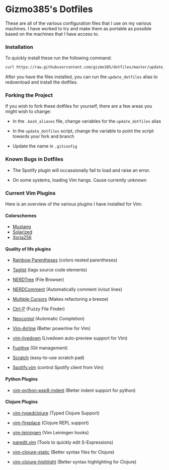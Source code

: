 Gizmo385's Dotfiles
=======
These are all of the various configuration files that I use on my various machines. I have worked to
try and make them as portable as possible based on the machines that I have access to.

### Installation

To quickly install these run the following command:

```bash
curl https://raw.githubusercontent.com/gizmo385/dotfiles/master/update_dotfiles | sh
```

After you have the files installed, you can run the `update_dotfiles` alias to redownload and
install the dotfiles.


### Forking the Project
If you wish to fork these dotfiles for yourself, there are a few areas you might wish to change:

* In the `.bash_aliases` file, change variables for the `update_dotfiles` alias

* In the `update_dotfiles` script, change the variable to point the script towards your fork and
  branch

* Update the name in `.gitconfig`

### Known Bugs in Dotfiles

* The Spotify plugin will occassionally fail to load and raise an error.

* On some systems, loading Vim hangs. Cause currently unknown

### Current Vim Plugins
Here is an overview of the various plugins I have installed for Vim:

#### Colorschemes
* [Mustang](https://github.com/croaker/mustang-vim)
* [Solarized](http://ethanschoonover.com/solarized)
* [Xoria256](https://github.com/vim-scripts/xoria256.vim)

#### Quality of life plugins
* [Rainbow Parentheses](https://github.com/kien/rainbow_parentheses.vim) (colors nested parentheses)

* [Taglist](http://vim-taglist.sourceforge.net/) (tags source code elements)

* [NERDTree](https://github.com/scrooloose/nerdtree) (File Browser)

* [NERDComment](https://github.com/scrooloose/nerdcommenter) (Automatically comment in/out lines)

* [Multiple Cursors](https://github.com/terryma/vim-multiple-cursors) (Makes refactoring a breeze)

* [Ctrl-P](https://github.com/kien/ctrlp.vim) (Fuzzy File Finder)

* [Neocompl](https://github.com/Shougo/neocomplcache.vim) (Automatic Completion)

* [Vim-Airline](https://github.com/vim-airline/vim-airline) (Better powerline for Vim)

* [vim-livedown](https://github.com/shime/vim-livedown) (Livedown auto-preview support for Vim)

* [Fugitive](https://github.com/tpope/vim-fugitive) (Git management)

* [Scratch](https://github.com/mtth/scratch.vim) (easy-to-use scratch pad)

* [Spotify.vim](https://github.com/gizmo385/spotify.vim) (control Spotify client from Vim)

#### Python Plugins
* [vim-python-pep8-indent](https://github.com/hynek/vim-python-pep8-indent) (Better indent support for python)

#### Clojure Plugins

* [vim-typedclojure](https://github.com/typedclojure/vim-typedclojure) (Typed Clojure Support)

* [vim-fireplace](https://github.com/tpope/vim-fireplace) (Clojure REPL support)

* [vim-leiningen](https://github.com/tpope/vim-salve) (Vim Leiningen hooks)

* [paredit.vim](https://github.com/vim-scripts/paredit.vim) (Tools to quickly edit S-Expressions)

* [vim-clojure-static](https://github.com/guns/vim-clojure-static) (Better syntax files for Clojure)

* [vim-clojure-highlight](https://github.com/guns/vim-clojure-highlight) (Better syntax highlighting for Clojure)
